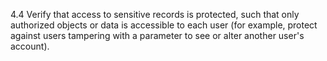 4.4 Verify that access to sensitive records is protected, such that only authorized objects or data is accessible to each user (for example, protect against users tampering with a parameter to see or alter another user's account).